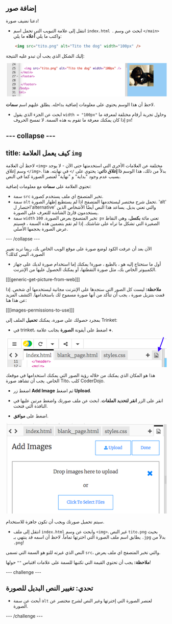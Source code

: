 ## إضافة صور

دعنا نضيف صورة!

- انتقل إلى علامة التبويب التي تحمل اسم `index.html `. ابحث عن وسم `</main>` واكتب ما يلي **أعلاه** ما يلي: 

```html
    <img src="tito.png" alt="Tito the dog" width="100px" />
```

إليك الشكل الذي يجب أن تبدو عليه النتيجة:

![برمجة الصورة وصورة Tito](images/egImgCodeTito.png)

لاحظ أن هذا الوسم يحتوي على معلومات إضافية بداخله. يطلق عليهم اسم **سمات**.

- ابحث عن الجزء الذي يقول `width = "100px"` وحاول تجربة أرقام مختلفة لمعرفة ما إذا كان يمكنك معرفة ما تقوم به هذه السمة. لا تمسح الحروف `px`!

--- collapse ---
---
title: كيف يعمل العلامة `img`
---

لاحظ أن العلامة `<img>` مختلفة عن العلامات الأخرى التي استخدمتها حتى الآن - لا يوجد وسم إغلاق `</img>`. بدلاً من ذلك، هذا الوسم **ذا إغلاق ذاتي**: يحتوي على `/>` في نهايته. هذا بسبب عدم وجود "بداية" و "نهاية" لعنصر الصورة كما في النص.

تحتوي العلامة على **سمات** مع معلومات إضافية:

- سمة `src` تخبر المتصفح اي ملف يستخدم كصورة. 
- سمة `alt` تحمل شرح مختصر ليستخدمها المتصفح اذا لم يستطيع إظهار الصورة. 'alt' اختصار ل'alternative' والتي تعني بديل. يساعد هذا النص أيضًا الأشخاص الذين يستخدمون قارئ الشاشة للتعرف على الصورة.
- سمة `width` تخبر المتصفح بعرض الصورة. `100 px` تعني مائة **بكسل**، وهي النقاط الصغيرة التي تشكل ما تراه على شاشتك. إذا لم تقم بتضمين هذه السمة ، فسيتم عرض الصورة بحجمها الأصلي.

--- /collapse ---

الآن بعد أن عرفت الكود لوضع صورة على موقع الويب الخاص بك، ربما تريد تغيير الصورة، أليس كذلك؟

- أول ما ستحتاج إليه هو ، بالطبع ، صورة! يمكنك إما استخدام صورة لديك على جهاز الكمبيوتر الخاص بك، مثل صورة التقطتها، أو يمكنك الحصول عليها من الإنترنت.

[[[generic-get-picture-from-web]]]

**ملاحظة:** ليست كل الصور التي ستجدها على الإنترنت مجانية ليستخدمها أي شخص. إذا قمت بتنزيل صورة ، يجب أن تتأكد من أنها صورة مسموح لك باستخدامها. اكتشف المزيد عن هذا هنا:

[[[images-permissions-to-use]]]

بمجرد حصولك على صورة، يمكنك **تحميل** الملف إلى Trinket:

- في trinket، اضغط على أيقونة **الصورة** بجانب علامة **+**. 

![أيقونة الصورة](images/tktImageIconArrow.png)

هذا هو المكان الذي يمكنك من خلاله رؤية الصور التي يمكنك استخدامها في موقعك الخاص. يجب أن تشاهد صورة Tito، كلب CoderDojo.

- اضغط زر **Add Image** ثم اضغط **Upload**.

- انقر على الزر **انقر لتحديد الملفات**. ابحث عن ملف صورتك واضغط مرتين عليها في النافذة التي فتحت.

- اضغط على **موافق**.

![مساحة تحميل الصورة](images/tktUploadImages.png)

سيتم تحميل صورتك ويجب أن تكون جاهزة للاستخدام.

- انتقل إلى ملف `index.html` وابحث عن وسم `<img>`. غير النص `tito.png` بحيث يطابق اسم ملف الصورة التي اخترتها تماماً. لاحظ أن اسمه قد ينتهي بـ `.jpg` بدلاً من `.png`!

النص الذي غيرته للتو هو السمة التي تسمى `src`، والتي تخبر المتصفح اي ملف يعرض.

**ملاحظة:** يجب أن تحتوي القيمة التي تكتبها للسمة على علامات اقتباس `""` حولها!

--- challenge ---

## تحدي: تغيير النص البديل للصورة

- أبحث عن سمة `alt` لعنصر الصورة التي إخترتها وغير النص لشرح مختصر عن الصورة. 

--- /challenge ---